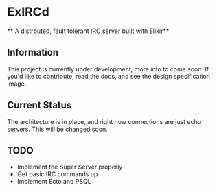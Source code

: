 # ExIRCd

** A distrbuted, fault tolerant IRC server built with Elixir**

## Information
This project is currently under development, more info to come soon.
If you'd like to contribute, read the docs, and see the
design specification image.

## Current Status
The architecture is in place, and right now connections are just echo servers.
This will be changed soon.

## TODO
* Implement the Super Server properly
* Get basic IRC commands up
* Implement Ecto and PSQL
